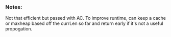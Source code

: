 ### Notes:
Not that efficient but passed with AC. To improve runtime,
can keep a cache or maxheap based off the currLen so far 
and return early if it's not a useful propogation.
